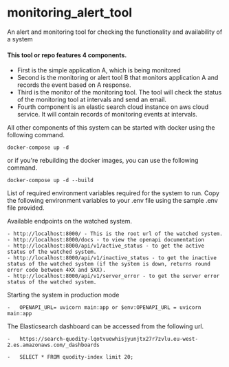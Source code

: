 # monitoring_alert_tool
An alert and monitoring tool for checking the functionality and availability of a system

#### This tool or repo features 4 components.
- First is the simple application A, which is being monitored
- Second is the monitoring or alert tool B that monitors application A and records the event based on A response.
- Third is the monitor of the monitoring tool. The tool will check the status of the monitoring tool at intervals and send an email. 
- Fourth component is an elastic search cloud instance on aws cloud service. It will contain records of monitoring events at intervals.

All other components of this system can be started with docker using the following command.

    docker-compose up -d

or if you're rebuilding the docker images, you can use the following command.

    docker-compose up -d --build

List of required environment variables required for the system to run. Copy the following environment variables to your .env file using the sample .env file provided.

Available endpoints on the watched system.

    - http://localhost:8000/ - This is the root url of the watched system.
    - http://localhost:8000/docs - to view the openapi documentation
    - http://localhost:8000/api/v1/active_status - to get the active status of the watched system.
    - http://localhost:8000/api/v1/inactive_status - to get the inactive status of the watched system (if the system is down, returns round error code between 4XX and 5XX).
    - http://localhost:8000/api/v1/server_error - to get the server error status of the watched system.

Starting the system in production mode

    -   OPENAPI_URL= uvicorn main:app or $env:OPENAPI_URL = uvicorn main:app

The Elasticsearch dashboard can be accessed from the following url.

    -   https://search-quodity-lqotvuewhisjyunjtx27r7zvlu.eu-west-2.es.amazonaws.com/_dashboards

    -   SELECT * FROM quodity-index limit 20;